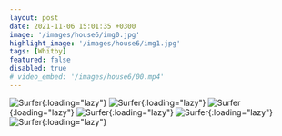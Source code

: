 ```yaml
---
layout: post
date: 2021-11-06 15:01:35 +0300
image: '/images/house6/img0.jpg'
highlight_image: '/images/house6/img1.jpg'
tags: [Whitby]
featured: false
disabled: true
# video_embed: '/images/house6/00.mp4'
---
```


![Surfer]({{site.baseurl}}/images/house6/img3.jpg){:loading="lazy"}
![Surfer]({{site.baseurl}}/images/house6/img4.jpg){:loading="lazy"}
![Surfer]({{site.baseurl}}/images/house6/img5.jpg){:loading="lazy"}
![Surfer]({{site.baseurl}}/images/house6/img6.jpg){:loading="lazy"}
![Surfer]({{site.baseurl}}/images/house6/img7.jpg){:loading="lazy"}
![Surfer]({{site.baseurl}}/images/house6/img8.jpg){:loading="lazy"}
<!-- ![Surfer]({{site.baseurl}}/images/house6/img9.jpg){:loading="lazy"}
![Surfer]({{site.baseurl}}/images/house6/img10.jpg){:loading="lazy"}
![Surfer]({{site.baseurl}}/images/house6/img11.jpg){:loading="lazy"} -->